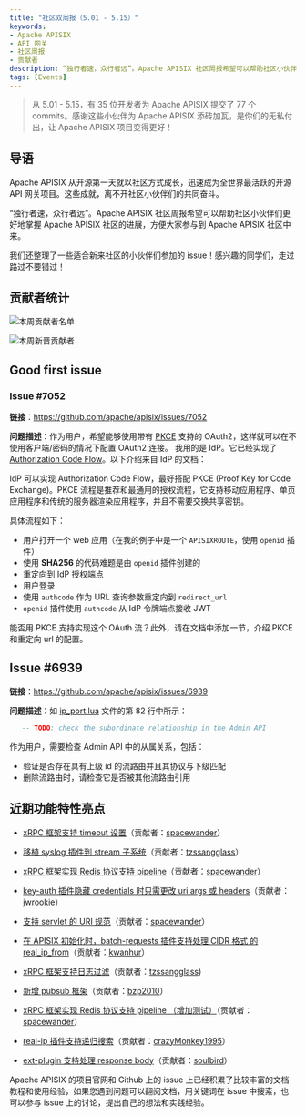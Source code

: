 ```yaml
---
title: "社区双周报（5.01 - 5.15）"
keywords: 
- Apache APISIX
- API 网关
- 社区周报
- 贡献者
description: “独行者速，众行者远”。Apache APISIX 社区周报希望可以帮助社区小伙伴们更好地掌握 Apache APISIX 社区的每周进展，方便大家参与到 Apache APISIX 社区中来。
tags: [Events]
---
```


> 从 5.01 - 5.15，有 35 位开发者为 Apache APISIX 提交了 77 个 commits。感谢这些小伙伴为 Apache APISIX 添砖加瓦，是你们的无私付出，让 Apache APISIX 项目变得更好！

<!--truncate-->

## 导语

Apache APISIX 从开源第一天就以社区方式成长，迅速成为全世界最活跃的开源 API 网关项目。这些成就，离不开社区小伙伴们的共同奋斗。

“独行者速，众行者远”。Apache APISIX 社区周报希望可以帮助社区小伙伴们更好地掌握 Apache APISIX 社区的进展，方便大家参与到 Apache APISIX 社区中来。

我们还整理了一些适合新来社区的小伙伴们参加的 issue！感兴趣的同学们，走过路过不要错过！

## 贡献者统计

![本周贡献者名单](https://static.apiseven.com/202108/1652939409552-1bae4e92-f70a-4715-9ba0-fb0dff31ebf9.png)

![本周新晋贡献者](https://static.apiseven.com/202108/1652939511212-d95ad226-f8ff-41b7-a4c5-03ac049b4d5c.png)

## Good first issue

### Issue #7052

**链接**：https://github.com/apache/apisix/issues/7052

**问题描述**：作为用户，希望能够使用带有 [PKCE](https://oauth.net/2/pkce/) 支持的 OAuth2，这样就可以在不使用客户端/密码的情况下配置 OAuth2 连接。 我用的是 IdP。它已经实现了 [Authorization Code Flow](https://openid.net/specs/openid-connect-core-1_0.html#CodeFlowAuth)。以下介绍来自 IdP 的文档：

IdP 可以实现 Authorization Code Flow，最好搭配 PKCE (Proof Key for Code Exchange)。PKCE 流程是推荐和最通用的授权流程，它支持移动应用程序、单页应用程序和传统的服务器渲染应用程序，并且不需要交换共享密钥。

具体流程如下：

- 用户打开一个 web 应用（在我的例子中是一个 `APISIXROUTE`，使用 `openid` 插件）
- 使用 **SHA256** 的代码难题是由 `openid` 插件创建的
- 重定向到 IdP 授权端点
- 用户登录
- 使用 `authcode` 作为 URL 查询参数重定向到 `redirect_url`
- `openid` 插件使用 `authcode` 从 IdP 令牌端点接收 JWT

能否用 PKCE 支持实现这个 OAuth 流？此外，请在文档中添加一节，介绍 PKCE 和重定向 url 的配置。

## Issue #6939

**链接**：https://github.com/apache/apisix/issues/6939

**问题描述**：如 [ip_port.lua](https://github.com/apache/apisix/blob/dbe7eeebba06229d4a8df75263f2a78301cc1ca0/apisix/stream/router/ip_port.lua#L82) 文件的第 82 行中所示：

```Lua
   -- TODO: check the subordinate relationship in the Admin API
```

作为用户，需要检查 Admin API 中的从属关系，包括：

- 验证是否存在具有上级 id 的流路由并且其协议与下级匹配
- 删除流路由时，请检查它是否被其他流路由引用

## 近期功能特性亮点

- [xRPC 框架支持 timeout 设置](https://github.com/apache/apisix/pull/6965)（贡献者：[spacewander](https://github.com/spacewander)）

- [移植 syslog 插件到 stream 子系统](https://github.com/apache/apisix/pull/6953)（贡献者：[tzssangglass](https://github.com/tzssangglass)）

- [xRPC 框架实现 Redis 协议支持 pipeline](https://github.com/apache/apisix/pull/6959)（贡献者：[spacewander](https://github.com/spacewander)）

- [key-auth 插件隐藏 credentials 时只需更改 uri args 或 headers](https://github.com/apache/apisix/pull/6991)（贡献者：[jwrookie](https://github.com/jwrookie)）

- [支持 servlet 的 URI 规范](https://github.com/apache/apisix/pull/6984)（贡献者：[spacewander](https://github.com/spacewander)）

- [在 APISIX 初始化时，batch-requests 插件支持处理 CIDR 格式 的 real_ip_from](https://github.com/apache/apisix/pull/6981)（贡献者：[kwanhur](https://github.com/kwanhur)）

- [xRPC 框架支持日志过滤](https://github.com/apache/apisix/pull/6960)（贡献者：[tzssangglass](https://github.com/tzssangglass))

- [新增 pubsub 框架](https://github.com/apache/apisix/pull/7028)（贡献者：[bzp2010](https://github.com/bzp2010)）

- [xRPC 框架实现 Redis 协议支持 pipeline （增加测试）](https://github.com/apache/apisix/pull/7031)（贡献者：[spacewander](https://github.com/spacewander)）

- [real-ip 插件支持递归搜索](https://github.com/apache/apisix/pull/6988)（贡献者：[crazyMonkey1995](https://github.com/crazyMonkey1995)）

- [ext-plugin 支持处理 response body](https://github.com/apache/apisix/pull/6968)（贡献者：[soulbird](https://github.com/soulbird)）

Apache APISIX 的项目官网和 Github 上的 issue 上已经积累了比较丰富的文档教程和使用经验，如果您遇到问题可以翻阅文档，用关键词在 issue 中搜索，也可以参与 issue 上的讨论，提出自己的想法和实践经验。
